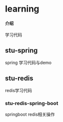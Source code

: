 # learning

#### 介绍
学习代码

## stu-spring
spring 学习代码与demo

## stu-redis
redis学习代码
### stu-redis-spring-boot
springboot redis相关操作